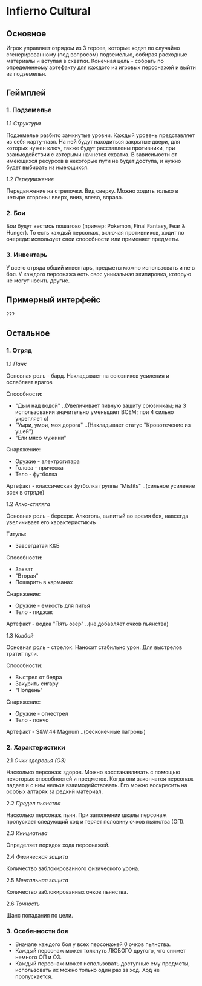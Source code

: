 # Infierno Cultural

## Основное

Игрок управляет отрядом из 3 героев, которые ходят по случайно сгенерированному (под вопросом) подземелью, собирая 
расходные материалы и вступая в схватки. Конечная цель - собрать по определенному артефакту 
для каждого из игровых персонажей и выйти из подземелья.

## Геймплей

### 1. Подземелье

1.1 *Структура*

Подземелье разбито замкнутые уровни. Каждый уровень представляет из себя карту-пазл. На ней будут 
находиться закрытые двери, для которых нужен ключ, также будут расставлены противники, при взаимодействии
с которыми начнется схватка. В зависимости от имеющихся ресурсов в некоторые пути не будет доступа, 
и нужно будет выбирать из имеющихся.

1.2 *Передвижение*

Передвижение на стрелочки. Вид сверху. Можно ходить только в четыре стороны: вверх, вниз, влево, вправо.

### 2. Бои

Бои будут вестись пошагово (пример: Pokemon, Final Fantasy, Fear & Hunger). То есть каждый персонаж, включая противников,
ходит по очереди: использует свои способности или применяет предметы.

### 3. Инвентарь

У всего отряда общий инвентарь, предметы можно использовать и не в боя. У каждого персонажа есть своя уникальная
экипировка, которую не могут носить другие.

## Примерный интерфейс

???

## Остальное

### 1. Отряд

1.1 *Панк*

Основная роль - бард. Накладывает на союзников усиления и ослабляет врагов

Способности:

- "Дым над водой" ..(Увеличивает пивную защиту союзникам; на 3 использовании значительно уменьшает ВСЕМ; при 4 сильно укрепляет с)
- "Умри, умри, моя дорога" ..(Накладывает статус "Кровотечение из ушей")
- "Ели мясо мужики"

Снаряжение:

- Оружие - электрогитара
- Голова - прическа
- Тело - футболка

Артефакт - классическая футболка группы "Misfits" ..(сильное усиление всех в отряде)

1.2 *Алко-стиляга*

Основная роль - берсерк. Алкоголь, выпитый во время боя, навсегда увеличивает его характеристикиъ

Титулы:

- Завсегдатай К&Б

Способности:

- Захват
- "Вторая"
- Пошарить в карманах

Снаряжение:

- Оружие - емкость для питья
- Тело - пиджак

Артефакт - водка "Пять озер" ..(не добавляет очков пьянства)

1.3 *Ковбой*

Основная роль - стрелок. Наносит стабильно урон. Для выстрелов тратит пули.

Способности:

- Выстрел от бедра
- Закурить сигару
- "Полдень"

Снаряжение:

- Оружие - огнестрел
- Тело - пончо

Артефакт - S&W.44 Magnum ..(бесконечные патроны)

### 2. Характеристики

2.1 *Очки здоровья (ОЗ)*

Насколько персонаж здоров. Можно восстанавливать с помощью некоторых способностей и предметов.
Когда они закончатся персонаж падает и с ним нельзя взаимодействовать. Его можно воскресить 
на особых алтарях за редкий материал.

2.2 *Предел пьянства*

Насколько персонаж пьян. При заполнении шкалы персонаж пропускает следующий ход и теряет половину очков пьянства (ОП).

2.3 *Инициатива*

Определяет порядок хода персонажей.

2.4 *Физическая защита*

Количество заблокированного физического урона.

2.5 *Ментальная защита*

Количество заблокированных очков пьянства.

2.6 *Точность*

Шанс попадания по цели.

### 3. Особенности боя

- Вначале каждого боя у всех персонажей 0 очков пьянства.
- Каждый персонаж может толкнуть ЛЮБОГО другого, что снимет немного ОП и ОЗ.
- Каждый персонаж может использовать доступные ему предметы, использовать их можно только один раз за ход. Ход не пропускается.
